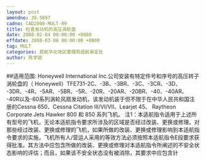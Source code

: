 ```yaml
---
layout: post
amendno: 39-5897
cadno: CAD2008-MULT-09
title: 检查发动机的高压涡轮盘
date: 2008-02-04 00:00:00 +0800
effdate: 2008-03-06 00:00:00 +0800
tag: MULT
categories: 民航华北地区管理局适航审定处
author: 陈学锐
---
```


##适用范围:
Honeywell International Inc.公司安装有特定件号和序号的高压转子涡轮盘的（ Honeywell）TFE731-2C、-3B、-3BR、-3C、-3CR、-3D、 -3DR、-4R、-5AR、-5BR、-5R、-20R、-20AR、-20BR、-40、-40AR、 -40R以及-60系列涡轮风扇发动机，该发动机装于但不限于在中华人民共和国注册的Cessna 650、Cessna Citation III/VI/VII、Learjet 45、 Raytheon Corporate Jets Hawker 800 和 850 系列飞机。
注1：本适航指令适用于上述所有型号的飞机，无论本适航指令要求所涉及的区域是否经过改装、更换或修理。对那些经过改装、更换或修理的飞机，如果所做的改装、更换或修理影响到本适航指令要求的实施，飞机所有人/营运人采用的等效方法必须按照本适航指令E段要求获得批准。其方法中应包含所做的改装、更换或修理对本适航指令所阐述的不安全状态影响的评估；而且，如果该不安全状态没有被消除，其要求中应包含针


